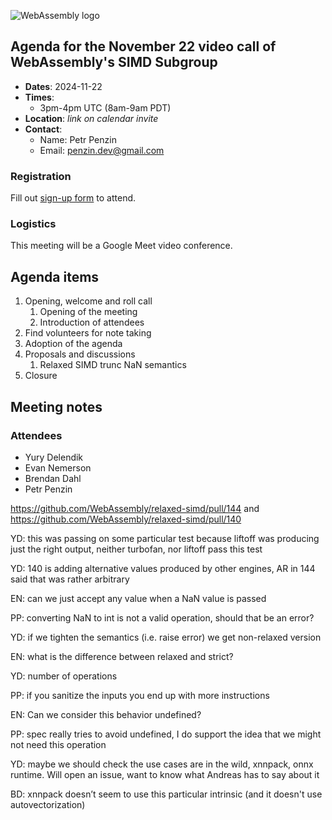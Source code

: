 ![WebAssembly logo](/images/WebAssembly.png)

## Agenda for the November 22 video call of WebAssembly's SIMD Subgroup

- **Dates**: 2024-11-22
- **Times**:
    - 3pm-4pm UTC (8am-9am PDT)
- **Location**: *link on calendar invite*
- **Contact**:
    - Name: Petr Penzin
    - Email: penzin.dev@gmail.com


### Registration

Fill out [sign-up form](https://forms.gle/bscWhsD9U4hZEsUV9) to attend.

### Logistics

This meeting will be a Google Meet video conference.

## Agenda items

1. Opening, welcome and roll call
    1. Opening of the meeting
    1. Introduction of attendees
1. Find volunteers for note taking
1. Adoption of the agenda
1. Proposals and discussions
    1. Relaxed SIMD trunc NaN semantics
1. Closure

## Meeting notes

### Attendees

- Yury Delendik
- Evan Nemerson
- Brendan Dahl
- Petr Penzin

https://github.com/WebAssembly/relaxed-simd/pull/144 and https://github.com/WebAssembly/relaxed-simd/pull/140

YD: this was passing on some particular test because liftoff was producing just the right output, neither turbofan, nor liftoff pass this test

YD: 140 is adding alternative values produced by other engines, AR in 144 said that was rather arbitrary

EN: can we just accept any value when a NaN value is passed

PP: converting NaN to int is not a valid operation, should that be an error?

YD: if we tighten the semantics (i.e. raise error) we get non-relaxed version

EN: what is the difference between relaxed and strict?

YD: number of operations

PP: if you sanitize the inputs you end up with more instructions

EN: Can we consider this behavior undefined?

PP: spec really tries to avoid undefined, I do support the idea that we might not need this operation

YD: maybe we should check the use cases are in the wild, xnnpack, onnx runtime. Will open an issue, want to know what Andreas has to say about it

BD: xnnpack doesn’t seem to use this particular intrinsic (and it doesn't use autovectorization)

